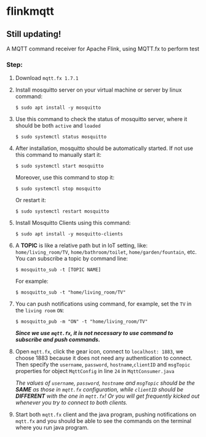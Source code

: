 # flinkmqtt
## **Still updating!**

A MQTT command receiver for Apache Flink, using MQTT.fx to perform test

### Step:
1. Download `mqtt.fx 1.7.1`
2. Install mosquitto server on your virtual machine or server by linux command:
    ```
    $ sudo apt install -y mosquitto
    ```
3. Use this command to check the status of mosquitto server, where it     should be both `active` and `loaded`
    ```
    $ sudo systemctl status mosquitto
    ```
4. After installation, mosquitto should be automatically started. If not use this command to manually start it:
    ```
    $ sudo systemctl start mosquitto
    ```
    Moreover, use this command to stop it:
    ```
    $ sudo systemctl stop mosquitto
    ```
    Or restart it:
    ```
    $ sudo systemctl restart mosquitto
    ```
5. Install Mosquitto Clients using this command:
    ```
    $ sudo apt install -y mosquitto-clients
    ```
6. A **TOPIC** is like a relative path but in IoT setting, like:
    `home/living_room/TV`, `home/bathroom/toilet`, `home/garden/fountain`, etc. You can subscribe a topic by command line:
    ```
    $ mosquitto_sub -t [TOPIC NAME]
    ```
    For example:
    ```
    $ mosquitto_sub -t "home/living_room/TV"
    ```
7. You can push notifications using command, for example, set the `TV` in the `living room` `ON`:
    ```
    $ mosquitto_pub -m "ON" -t "home/living_room/TV"
    ```
    ***Since we use `mqtt.fx`, it is not necessary to use command to subscribe and push commands.***
8. Open `mqtt.fx`, click the gear icon, connect to `localhost: 1883`, we choose 1883 because it does not need any authentication to connect. Then specify the `username`, `password`, `hostname`,`clientID` and `msgTopic` properties for object `MqttConfig` in line `24` in `MqttConsumer.java`

    *The values of `username`, `password`, `hostname` and `msgTopic` should be the **SAME** as those in `mqtt.fx` configuration, while `clientID` should be **DIFFERENT** with the one in `mqtt.fx`! Or you will get frequently kicked out whenever you try to connect to both clients.*

9. Start both `mqtt.fx` client and the java program, pushing notifications on `mqtt.fx` and you should be able to see the commands on the terminal where you run java program.
